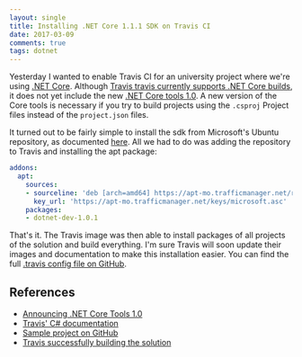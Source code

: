```yaml
---
layout: single
title: Installing .NET Core 1.1.1 SDK on Travis CI
date: 2017-03-09
comments: true
tags: dotnet
---
```


Yesterday I wanted to enable Travis CI for an university project where we're using [.NET Core](https://www.microsoft.com/net/core). Although [Travis travis currently supports .NET Core builds](https://docs.travis-ci.com/user/languages/csharp/#Choosing-runtime-and-version-to-test-against), it does not yet include the new [.NET Core tools 1.0](https://blogs.msdn.microsoft.com/dotnet/2017/03/07/announcing-net-core-tools-1-0/). A new version of the Core tools is necessary if you try to build projects using the `.csproj` Project files instead of the `project.json` files.

It turned out to be fairly simple to install the sdk from Microsoft's Ubuntu repository, as documented [here](https://www.microsoft.com/net/core#linuxubuntu). All we had to do was adding the repository to Travis and installing the apt package:

```yaml
addons:
  apt:
    sources:
    - sourceline: 'deb [arch=amd64] https://apt-mo.trafficmanager.net/repos/dotnet-release/ trusty main'
      key_url: 'https://apt-mo.trafficmanager.net/keys/microsoft.asc'
    packages:
    - dotnet-dev-1.0.1
```

That's it. The Travis image was then able to install packages of all projects of the solution and build everything. I'm sure Travis will soon update their images and documentation to make this installation easier. You can find the full [.travis config file on GitHub](https://github.com/ChristophWurst/dotnet_core_travis/blob/2fd055b7dbbb74323618de95bbefd66540d4c55b/.travis.yml).

## References
* [Announcing .NET Core Tools 1.0](https://blogs.msdn.microsoft.com/dotnet/2017/03/07/announcing-net-core-tools-1-0/)
* [Travis' C# documentation](https://docs.travis-ci.com/user/languages/csharp/#Choosing-runtime-and-version-to-test-against)
* [Sample project on GitHub](https://github.com/ChristophWurst/dotnet_core_travis)
* [Travis successfully building the solution](https://travis-ci.org/ChristophWurst/dotnet_core_travis/builds/209280827)

